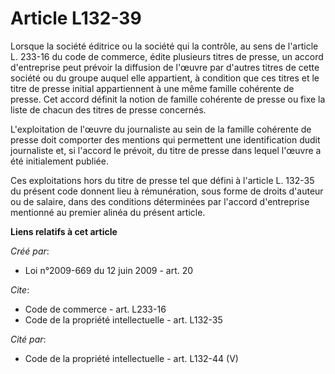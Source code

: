 # Article L132-39

Lorsque la société éditrice ou la société qui la contrôle, au sens de l'article L. 233-16 du code de commerce, édite
plusieurs titres de presse, un accord d'entreprise peut prévoir la diffusion de l'œuvre par d'autres titres de cette société
ou du groupe auquel elle appartient, à condition que ces titres et le titre de presse initial appartiennent à une même
famille cohérente de presse. Cet accord définit la notion de famille cohérente de presse ou fixe la liste de chacun des
titres de presse concernés.

L'exploitation de l'œuvre du journaliste au sein de la famille cohérente de presse doit comporter des mentions qui permettent
une identification dudit journaliste et, si l'accord le prévoit, du titre de presse dans lequel l'œuvre a été initialement
publiée. 

Ces exploitations hors du titre de presse tel que défini à l'article L. 132-35 du présent code donnent lieu à rémunération,
sous forme de droits d'auteur ou de salaire, dans des conditions déterminées par l'accord d'entreprise mentionné au premier
alinéa du présent article.

**Liens relatifs à cet article**

_Créé par_:

  - Loi n°2009-669 du 12 juin 2009 - art. 20

_Cite_:

  - Code de commerce - art. L233-16
  - Code de la propriété intellectuelle - art. L132-35

_Cité par_:

  - Code de la propriété intellectuelle - art. L132-44 (V)
